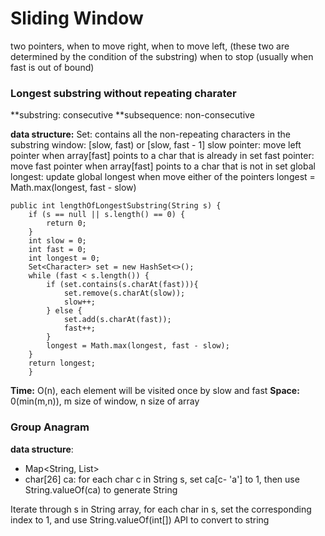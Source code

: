 # Sliding Window
two pointers, when to move right, when to move left, (these two are determined by the condition of the substring) when to stop (usually when fast is out of bound)

### Longest substring without repeating charater
**substring: consecutive 
**subsequence: non-consecutive

**data structure:**
Set<Integer>: contains all the non-repeating characters in the substring
window: [slow, fast) or [slow, fast - 1]
slow pointer: move left pointer when array[fast] points to a char that is already in set
fast pointer: move fast pointer when array[fast] points to a char that is not in set
global longest: update global longest when move either of the pointers longest = Math.max(longest, fast - slow)
```
public int lengthOfLongestSubstring(String s) {
    if (s == null || s.length() == 0) {
        return 0;
    }
    int slow = 0;
    int fast = 0;
    int longest = 0;
    Set<Character> set = new HashSet<>();
    while (fast < s.length()) {
        if (set.contains(s.charAt(fast))){
            set.remove(s.charAt(slow));
            slow++;
        } else {
            set.add(s.charAt(fast));
            fast++;
        }
        longest = Math.max(longest, fast - slow);
    }
    return longest;
    }
```
**Time:** O(n), each element will be visited once by slow and fast
**Space:** 0(min(m,n)), m size of window, n size of array

### Group Anagram
**data structure**: 
- Map<String, List<String>>
- char[26] ca: for each char c in String s, set ca[c- 'a'] to 1, then use String.valueOf(ca) to generate String

Iterate through s in String array, for each char in s, set the corresponding index to 1, and use String.valueOf(int[]) API to convert to string


